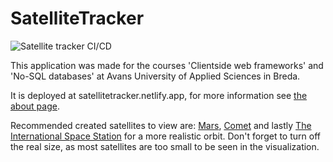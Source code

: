 # SatelliteTracker
![Satellite tracker CI/CD](https://github.com/jboellaard/SatelliteTracker/actions/workflows/main.yml/badge.svg)

This application was made for the courses 'Clientside web frameworks' and 'No-SQL databases' at Avans University of Applied Sciences in Breda.

It is deployed at satellitetracker.netlify.app, for more information see [the about page](https://satellitetracker.netlify.app/about). 

Recommended created satellites to view are: [Mars](https://satellitetracker.netlify.app/users/planetary/satellites/642357b4faf3b4a60b7b844d), [Comet](https://satellitetracker.netlify.app/users/joy/satellites/6403c6169f0cc1a3573452a7) and lastly [The International Space Station](https://satellitetracker.netlify.app/users/joy/satellites/63d29e43aa4e8d25639daf60) for a more realistic orbit. 
Don't forget to turn off the real size, as most satellites are too small to be seen in the visualization. 
